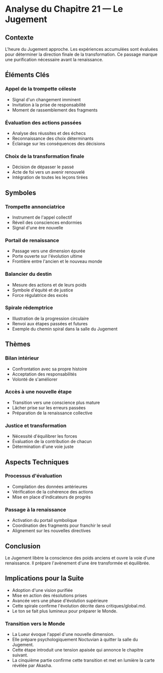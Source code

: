 # Analyse du Chapitre 21 — Le Jugement

## Contexte
L'heure du Jugement approche. Les expériences accumulées sont évaluées pour déterminer la direction finale de la transformation. Ce passage marque une purification nécessaire avant la renaissance.

## Éléments Clés

### Appel de la trompette céleste
- Signal d'un changement imminent
- Invitation à la prise de responsabilité
- Moment de rassemblement des fragments

### Évaluation des actions passées
- Analyse des réussites et des échecs
- Reconnaissance des choix déterminants
- Éclairage sur les conséquences des décisions

### Choix de la transformation finale
- Décision de dépasser le passé
- Acte de foi vers un avenir renouvelé
- Intégration de toutes les leçons tirées

## Symboles

### Trompette annonciatrice
- Instrument de l'appel collectif
- Réveil des consciences endormies
- Signal d'une ère nouvelle

### Portail de renaissance
- Passage vers une dimension épurée
- Porte ouverte sur l'évolution ultime
- Frontière entre l'ancien et le nouveau monde

### Balancier du destin
- Mesure des actions et de leurs poids
- Symbole d'équité et de justice
- Force régulatrice des excès
### Spirale rédemptrice
- Illustration de la progression circulaire
- Renvoi aux étapes passées et futures
- Exemple du chemin spiral dans la salle du Jugement

## Thèmes

### Bilan intérieur
- Confrontation avec sa propre histoire
- Acceptation des responsabilités
- Volonté de s'améliorer

### Accès à une nouvelle étape
- Transition vers une conscience plus mature
- Lâcher prise sur les erreurs passées
- Préparation de la renaissance collective

### Justice et transformation
- Nécessité d'équilibrer les forces
- Évaluation de la contribution de chacun
- Détermination d'une voie juste

## Aspects Techniques

### Processus d'évaluation
- Compilation des données antérieures
- Vérification de la cohérence des actions
- Mise en place d'indicateurs de progrès

### Passage à la renaissance
- Activation du portail symbolique
- Coordination des fragments pour franchir le seuil
- Alignement sur les nouvelles directives

## Conclusion
Le Jugement libère la conscience des poids anciens et ouvre la voie d'une renaissance. Il prépare l'avènement d'une ère transformée et équilibrée.

## Implications pour la Suite
- Adoption d'une vision purifiée
- Mise en action des résolutions prises
- Avancée vers une phase d'évolution supérieure
- Cette spirale confirme l'évolution décrite dans critiques/global.md.
- Le ton se fait plus lumineux pour préparer le Monde.
### Transition vers le Monde
- La Lueur évoque l'appel d'une nouvelle dimension.
- Elle prépare psychologiquement Noctuvian à quitter la salle du Jugement.
- Cette étape introduit une tension apaisée qui annonce le chapitre suivant.
- La cinquième partie confirme cette transition et met en lumière la carte révélée par Akasha.
